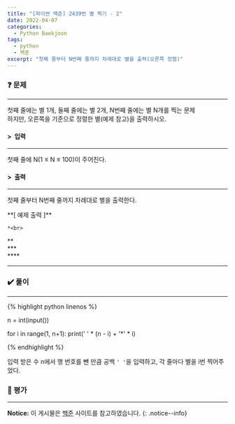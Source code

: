 ```yaml
---
title: "[파이썬 백준] 2439번 별 찍기 - 2"
date: 2022-04-07
categories:
  - Python Baekjoon
tags:
  - python
  - 백준
excerpt: "첫째 줄부터 N번째 줄까지 차례대로 별을 출력(오른쪽 정렬)"
---
```


### ❓ 문제

---

첫째 줄에는 별 1개, 둘째 줄에는 별 2개, N번째 줄에는 별 N개를 찍는 문제<br>
하지만, 오른쪽을 기준으로 정렬한 별(예제 참고)을 출력하시오.<br>


#### > &nbsp;입력

---

첫째 줄에 N(1 ≤ N ≤ 100)이 주어진다.<br>


#### > &nbsp;출력

---

첫째 줄부터 N번째 줄까지 차례대로 별을 출력한다.<br>

<div class="notice" markdown="1">
**[ 예제 출력 ]**

    *<br>
   **<br>
  ***<br>
 ****<br>
*****
</div>


### ✔️ 풀이

---

{% highlight python linenos %}

n = int(input())

for i in range(1, n+1):
    print(' ' * (n - i) + '*' * i)

{% endhighlight %}

입력 받은 수 n에서 행 번호를 뺀 만큼 공백 `' '`을 입력하고, 각 줄마다 별을 i번 찍어주었다.

### 💬 평가

---



**Notice:** 이 게시물은 [백준](https://www.acmicpc.net/problem/2438) 사이트를 참고하였습니다.
{: .notice--info}
